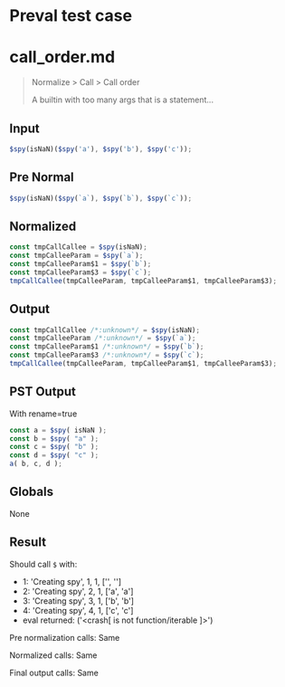 # Preval test case

# call_order.md

> Normalize > Call > Call order
>
> A builtin with too many args that is a statement...

## Input

`````js filename=intro
$spy(isNaN)($spy('a'), $spy('b'), $spy('c'));
`````

## Pre Normal


`````js filename=intro
$spy(isNaN)($spy(`a`), $spy(`b`), $spy(`c`));
`````

## Normalized


`````js filename=intro
const tmpCallCallee = $spy(isNaN);
const tmpCalleeParam = $spy(`a`);
const tmpCalleeParam$1 = $spy(`b`);
const tmpCalleeParam$3 = $spy(`c`);
tmpCallCallee(tmpCalleeParam, tmpCalleeParam$1, tmpCalleeParam$3);
`````

## Output


`````js filename=intro
const tmpCallCallee /*:unknown*/ = $spy(isNaN);
const tmpCalleeParam /*:unknown*/ = $spy(`a`);
const tmpCalleeParam$1 /*:unknown*/ = $spy(`b`);
const tmpCalleeParam$3 /*:unknown*/ = $spy(`c`);
tmpCallCallee(tmpCalleeParam, tmpCalleeParam$1, tmpCalleeParam$3);
`````

## PST Output

With rename=true

`````js filename=intro
const a = $spy( isNaN );
const b = $spy( "a" );
const c = $spy( "b" );
const d = $spy( "c" );
a( b, c, d );
`````

## Globals

None

## Result

Should call `$` with:
 - 1: 'Creating spy', 1, 1, ['<function>', '<function>']
 - 2: 'Creating spy', 2, 1, ['a', 'a']
 - 3: 'Creating spy', 3, 1, ['b', 'b']
 - 4: 'Creating spy', 4, 1, ['c', 'c']
 - eval returned: ('<crash[ <ref> is not function/iterable ]>')

Pre normalization calls: Same

Normalized calls: Same

Final output calls: Same
